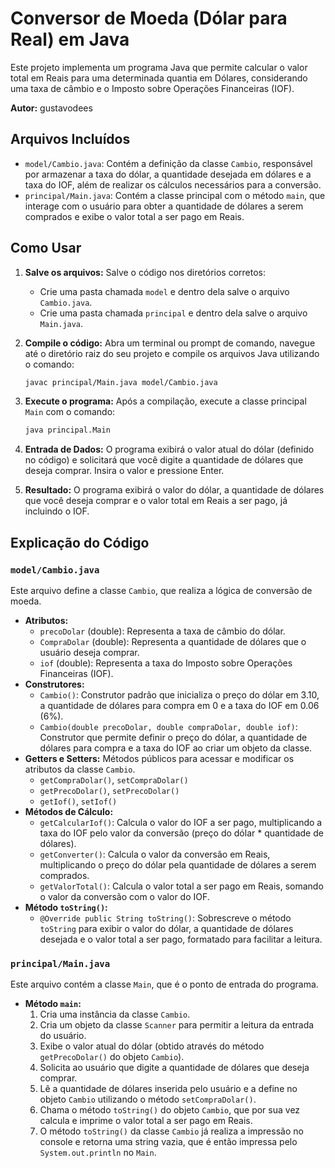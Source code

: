 # Conversor de Moeda (Dólar para Real) em Java

Este projeto implementa um programa Java que permite calcular o valor total em Reais para uma determinada quantia em Dólares, considerando uma taxa de câmbio e o Imposto sobre Operações Financeiras (IOF).

**Autor:** gustavodees

## Arquivos Incluídos

* `model/Cambio.java`: Contém a definição da classe `Cambio`, responsável por armazenar a taxa do dólar, a quantidade desejada em dólares e a taxa do IOF, além de realizar os cálculos necessários para a conversão.
* `principal/Main.java`: Contém a classe principal com o método `main`, que interage com o usuário para obter a quantidade de dólares a serem comprados e exibe o valor total a ser pago em Reais.

## Como Usar

1.  **Salve os arquivos:** Salve o código nos diretórios corretos:
    * Crie uma pasta chamada `model` e dentro dela salve o arquivo `Cambio.java`.
    * Crie uma pasta chamada `principal` e dentro dela salve o arquivo `Main.java`.
2.  **Compile o código:** Abra um terminal ou prompt de comando, navegue até o diretório raiz do seu projeto e compile os arquivos Java utilizando o comando:

    ```bash
    javac principal/Main.java model/Cambio.java
    ```

3.  **Execute o programa:** Após a compilação, execute a classe principal `Main` com o comando:

    ```bash
    java principal.Main
    ```

4.  **Entrada de Dados:** O programa exibirá o valor atual do dólar (definido no código) e solicitará que você digite a quantidade de dólares que deseja comprar. Insira o valor e pressione Enter.

5.  **Resultado:** O programa exibirá o valor do dólar, a quantidade de dólares que você deseja comprar e o valor total em Reais a ser pago, já incluindo o IOF.

## Explicação do Código

### `model/Cambio.java`

Este arquivo define a classe `Cambio`, que realiza a lógica de conversão de moeda.

* **Atributos:**
    * `precoDolar` (double): Representa a taxa de câmbio do dólar.
    * `CompraDolar` (double): Representa a quantidade de dólares que o usuário deseja comprar.
    * `iof` (double): Representa a taxa do Imposto sobre Operações Financeiras (IOF).
* **Construtores:**
    * `Cambio()`: Construtor padrão que inicializa o preço do dólar em 3.10, a quantidade de dólares para compra em 0 e a taxa do IOF em 0.06 (6%).
    * `Cambio(double precoDolar, double compraDolar, double iof)`: Construtor que permite definir o preço do dólar, a quantidade de dólares para compra e a taxa do IOF ao criar um objeto da classe.
* **Getters e Setters:** Métodos públicos para acessar e modificar os atributos da classe `Cambio`.
    * `getCompraDolar()`, `setCompraDolar()`
    * `getPrecoDolar()`, `setPrecoDolar()`
    * `getIof()`, `setIof()`
* **Métodos de Cálculo:**
    * `getCalcularIof()`: Calcula o valor do IOF a ser pago, multiplicando a taxa do IOF pelo valor da conversão (preço do dólar * quantidade de dólares).
    * `getConverter()`: Calcula o valor da conversão em Reais, multiplicando o preço do dólar pela quantidade de dólares a serem comprados.
    * `getValorTotal()`: Calcula o valor total a ser pago em Reais, somando o valor da conversão com o valor do IOF.
* **Método `toString()`:**
    * `@Override public String toString()`: Sobrescreve o método `toString` para exibir o valor do dólar, a quantidade de dólares desejada e o valor total a ser pago, formatado para facilitar a leitura.

### `principal/Main.java`

Este arquivo contém a classe `Main`, que é o ponto de entrada do programa.

* **Método `main`:**
    1.  Cria uma instância da classe `Cambio`.
    2.  Cria um objeto da classe `Scanner` para permitir a leitura da entrada do usuário.
    3.  Exibe o valor atual do dólar (obtido através do método `getPrecoDolar()` do objeto `Cambio`).
    4.  Solicita ao usuário que digite a quantidade de dólares que deseja comprar.
    5.  Lê a quantidade de dólares inserida pelo usuário e a define no objeto `Cambio` utilizando o método `setCompraDolar()`.
    6.  Chama o método `toString()` do objeto `Cambio`, que por sua vez calcula e imprime o valor total a ser pago em Reais.
    7.  O método `toString()` da classe `Cambio` já realiza a impressão no console e retorna uma string vazia, que é então impressa pelo `System.out.println` no `Main`.
